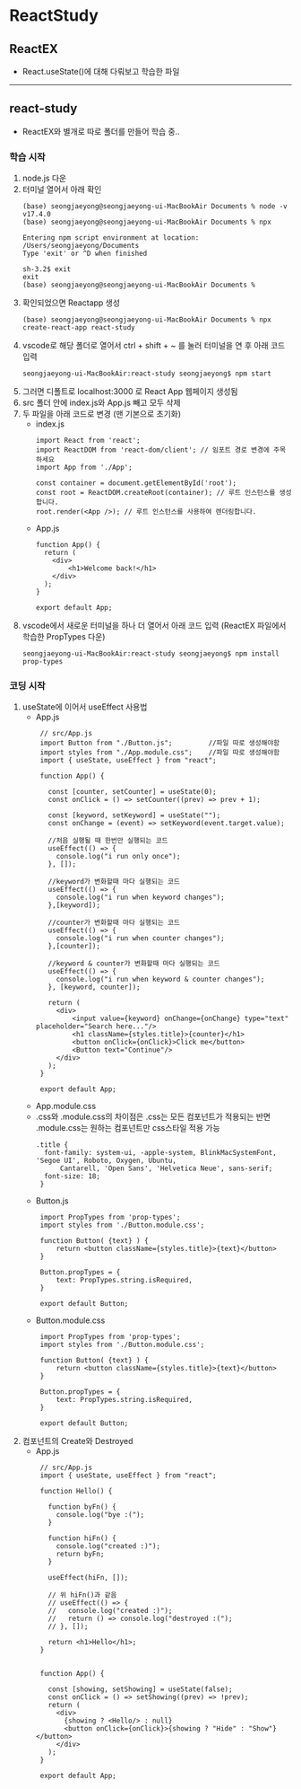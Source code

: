 # ReactStudy

## ReactEX
- React.useState()에 대해 다뤄보고 학습한 파일

-------------------------------

## react-study
- ReactEX와 별개로 따로 폴더를 만들어 학습 중..

### 학습 시작
1. node.js 다운
2. 터미널 열어서 아래 확인
   ```
   (base) seongjaeyong@seongjaeyong-ui-MacBookAir Documents % node -v
   v17.4.0
   (base) seongjaeyong@seongjaeyong-ui-MacBookAir Documents % npx
   
   Entering npm script environment at location:
   /Users/seongjaeyong/Documents
   Type 'exit' or ^D when finished

   sh-3.2$ exit
   exit
   (base) seongjaeyong@seongjaeyong-ui-MacBookAir Documents % 
   ```
3. 확인되었으면 Reactapp 생성
   ```
   (base) seongjaeyong@seongjaeyong-ui-MacBookAir Documents % npx create-react-app react-study
   ```
4. vscode로 해당 폴더로 열어서 ctrl + shift + ~ 를 눌러 터미널을 연 후 아래 코드 입력
   ```
   seongjaeyong-ui-MacBookAir:react-study seongjaeyong$ npm start
   ```
5. 그러면 디폴트로 localhost:3000 로 React App 웹페이지 생성됨
6. src 폴더 안에 index.js와 App.js 빼고 모두 삭제
7. 두 파일을 아래 코드로 변경 (맨 기본으로 초기화)
   - index.js
     ```
     import React from 'react';
     import ReactDOM from 'react-dom/client'; // 임포트 경로 변경에 주목하세요
     import App from './App';
     
     const container = document.getElementById('root');
     const root = ReactDOM.createRoot(container); // 루트 인스턴스를 생성합니다.
     root.render(<App />); // 루트 인스턴스를 사용하여 렌더링합니다.
     ```
   - App.js
     ```
     function App() {
       return (
         <div>
             <h1>Welcome back!</h1>
         </div>
       );
     }
     
     export default App;
     ```
8. vscode에서 새로운 터미널을 하나 더 열어서 아래 코드 입력 (ReactEX 파일에서 학습한 PropTypes 다운)
   ```
   seongjaeyong-ui-MacBookAir:react-study seongjaeyong$ npm install prop-types
   ```

### 코딩 시작
1. useState에 이어서 useEffect 사용법
   - App.js
     ```
      // src/App.js
      import Button from "./Button.js";         //파일 따로 생성해야함
      import styles from "./App.module.css";    //파일 따로 생성해야함
      import { useState, useEffect } from "react";
      
      function App() {
      
        const [counter, setCounter] = useState(0);
        const onClick = () => setCounter((prev) => prev + 1);
      
        const [keyword, setKeyword] = useState("");
        const onChange = (event) => setKeyword(event.target.value);
      
        //처음 실행될 때 한번만 실행되는 코드
        useEffect(() => {
          console.log("i run only once");
        }, []);
      
        //keyword가 변화할때 마다 실행되는 코드
        useEffect(() => {
          console.log("i run when keyword changes");
        },[keyword]);
      
        //counter가 변화할때 마다 실행되는 코드
        useEffect(() => {
          console.log("i run when counter changes");
        },[counter]);
      
        //keyword & counter가 변화할때 마다 실행되는 코드
        useEffect(() => {
          console.log("i run when keyword & counter changes");
        }, [keyword, counter]);
      
        return (
          <div>
              <input value={keyword} onChange={onChange} type="text" placeholder="Search here..."/>
              <h1 className={styles.title}>{counter}</h1>
              <button onClick={onClick}>Click me</button>
              <Button text="Continue"/>
          </div>
        );
      }
      
      export default App;
     ```
   - App.module.css
   - .css와 .module.css의 차이점은 .css는 모든 컴포넌트가 적용되는 반면 .module.css는 원하는 컴포넌트만 css스타일 적용 가능
     ```
     .title {
       font-family: system-ui, -apple-system, BlinkMacSystemFont, 'Segoe UI', Roboto, Oxygen, Ubuntu, 
           Cantarell, 'Open Sans', 'Helvetica Neue', sans-serif;
       font-size: 18;
      }
     ```
   - Button.js
     ```
      import PropTypes from 'prop-types';
      import styles from './Button.module.css';
      
      function Button( {text} ) {
          return <button className={styles.title}>{text}</button>
      }
      
      Button.propTypes = {
          text: PropTypes.string.isRequired,
      }
      
      export default Button;
     ```
   - Button.module.css
     ```
      import PropTypes from 'prop-types';
      import styles from './Button.module.css';
      
      function Button( {text} ) {
          return <button className={styles.title}>{text}</button>
      }
      
      Button.propTypes = {
          text: PropTypes.string.isRequired,
      }
      
      export default Button;
     ```
2. 컴포넌트의 Create와 Destroyed
   - App.js
     ```
      // src/App.js
      import { useState, useEffect } from "react";
   
      function Hello() {
      
        function byFn() {
          console.log("bye :(");
        }
      
        function hiFn() {
          console.log("created :)");
          return byFn;
        }
      
        useEffect(hiFn, []);
      
        // 위 hiFn()과 같음
        // useEffect(() => {
        //   console.log("created :)");
        //   return () => console.log("destroyed :(");
        // }, []);
      
        return <h1>Hello</h1>;
      }
      
      
      function App() {
      
        const [showing, setShowing] = useState(false);
        const onClick = () => setShowing((prev) => !prev);
        return (
          <div>
            {showing ? <Hello/> : null}
            <button onClick={onClick}>{showing ? "Hide" : "Show"}</button>
          </div>
        );
      }
      
      export default App;
   
     ```
